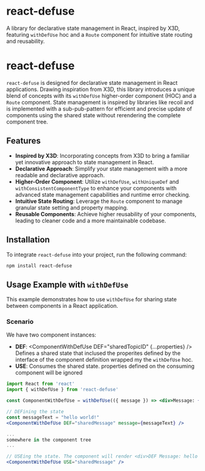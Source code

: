 # react-defuse
A library for declarative state management in React, inspired by X3D, featuring `withDefUse` hoc and a `Route` component for intuitive state routing and reusability.



# react-defuse

`react-defuse` is designed for declarative state management in React applications. Drawing inspiration from X3D, this library introduces a unique blend of concepts with its `withDefUse` higher-order component (HOC) and a `Route` component. State management is inspired by libraries like recoil and is implemented with a sub-pub-pattern for efficient and precise update of components using the shared state without rerendering the complete component tree.

## Features

- **Inspired by X3D**: Incorporating concepts from X3D to bring a familiar yet innovative approach to state management in React.
- **Declarative Approach**: Simplify your state management with a more readable and declarative approach.
- **Higher-Order Component**: Utilize `withDefUse`, `withUniqueDef` and `withConsistentComponentType` to enhance your components with advanced state management capabilities and runtime error checking.
- **Intuitive State Routing**: Leverage the `Route` component to manage granular state setting and property mapping.
- **Reusable Components**: Achieve higher reusability of your components, leading to cleaner code and a more maintainable codebase.


## Installation

To integrate `react-defuse` into your project, run the following command:

```bash
npm install react-defuse
```


## Usage Example with `withDefUse`

This example demonstrates how to use `withDefUse` for sharing state between components in a React application.

### Scenario

We have two component instances:

- **DEF**: <ComponentWithDefUse DEF="sharedTopicID" {...properties} /> Defines a shared state that inclused the properites defined by the interface of the component definition wrapped my the `withDefUse` hoc.
- **USE**: <ComponentWithDefUse USE="sharedTopicID" /> Consumes the shared state. properties defined on the consuming component will be ignored


```jsx
import React from 'react'
import { withDefUse } from 'react-defuse'

const ComponentWithDefUse = withDefUse(({ message }) => <div>Message: {message}</div>)

// DEFining the state
const messageText = "hello world!"
<ComponentWithDefUse DEF="sharedMessage" message={messageText} />

...
somewhere in the component tree
...

// USEing the state. The component will render <div>DEF Message: hello world!</div>
<ComponentWithDefUse USE="sharedMessage" />

```






